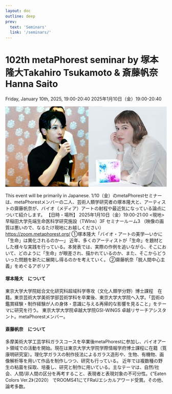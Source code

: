 ```yaml
---
layout: doc
outline: deep
prev:
  text: 'Seminars'
  link: '/seminars/'
---
```


# 102th metaPhorest seminar by 塚本隆大Takahiro Tsukamoto & 斎藤帆奈Hanna Saito

Friday, January 10th, 2025, 19:00-20:40
2025年1月10日（金）19:00-20:40

![](/public/seminars/104/104.jpg)

This event will be primarily in Japanese.
1/10（金）のmetaPhorestセミナーは、metaPhorestメンバーの二人、芸術人類学研究者の塚本隆大と、アーティストの齋藤帆奈が、バイオ（メディア）アートの射程や最近気になっている論点について紹介します。
【日時・場所】
2025年1月10日（金）19:00-21:00
<現地>
早稲田大学先端生命医科学研究施設（TWIns）3F セミナールーム3
<zoom>（映像の画質は悪いので、なるたけ現地にお越しください）
https://zoom.metaphorest.org/
①塚本隆大「バイオ・アートの美学―いかに「生命」は異化されるのか―」
近年、多くのアーティストが「生命」を題材とした様々な実践を行っている。本発表では、実際の作例を追いながら、そこにおいて、どのように「生命」が眼差され、描かれているのか、また、そこからどういった問題を新たに展開し得るのかを考えていく。
②齋藤帆奈「脱人間中心主義」をめぐるアポリア

#### 塚本隆大　について

東京大学大学院総合文化研究科超域科学専攻（文化人類学分野）博士課程　在籍。東京芸術大学美術学部芸術学科を卒業後、東京大学大学院へ入学。「芸術の鑑賞経験・制作経験が人の身体・意識に与える再帰的な影響を見ること」をテーマに研究を行う。
東京大学大学院卓越大学院GSI-WINGS 卓越リサーチアシスタント。metaPhorestメンバー。

#### 斎藤帆奈　について

多摩美術大学工芸学科ガラスコースを卒業後metaPhorestに参加し、バイオアート領域での活動を開始。現在は東京大学大学院学際情報学府博士課程に在籍（筧康明研究室）。理化学ガラスの制作技法によるガラス造形や、生物、有機物、画像解析等を用いて作品を制作しつつ、研究も行っている。
近年では複数種の野生の粘菌を採取、培養し、研究と制作に用いている。主なテーマは、自然/社会、人間/非人間の区分を再考すること、表現者と表現対象の不可分性。《“Eaten Colors Ver.2》（2020） でROOMS41にてFRaUエシカルアワード受賞。その他、論考多数。
